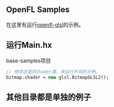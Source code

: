 ## OpenFL Samples
在这里有运行[openfl-glsl](https://github.com/rainyt/openfl-glsl/base-samples)的示例。


## 运行Main.hx
base-samples项目
```haxe
// 修改这里的Shader类，来运行不同的示例。
bitmap.shader = new glsl.BitmapGLSL2();
```

## 其他目录都是单独的例子